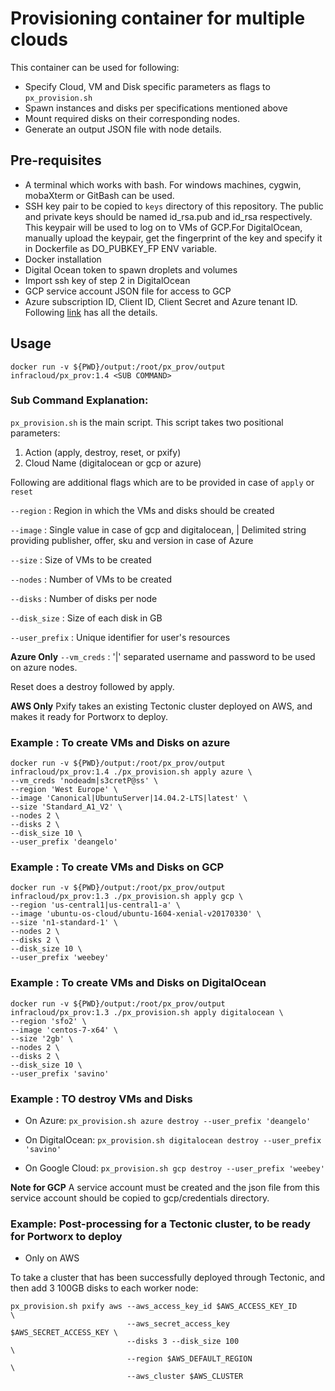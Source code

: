 # Provisioning container for multiple clouds

This container can be used for following:

*  Specify Cloud, VM and Disk specific parameters as flags to `px_provision.sh`
*  Spawn instances and disks per specifications mentioned above
*  Mount required disks on their corresponding nodes.
*  Generate an output JSON file with node details.

## Pre-requisites

*  A terminal which works with bash. For windows machines, cygwin, mobaXterm or GitBash can be used.
*  SSH key pair to be copied to `keys` directory of this repository. The public and private keys should be named id_rsa.pub and id_rsa respectively. This keypair will be used to log on to VMs of GCP.For DigitalOcean, manually upload the keypair, get the fingerprint of the key and specify it in Dockerfile as DO_PUBKEY_FP  ENV variable.
*  Docker installation
*  Digital Ocean token to spawn droplets and volumes
*  Import ssh key of step 2 in DigitalOcean
*  GCP service account JSON file for access to GCP
*  Azure subscription ID, Client ID, Client Secret and Azure tenant ID. Following [link](https://www.terraform.io/docs/providers/azurerm/#creating-credentials-in-the-azure-portal) has all the details.


## Usage

`docker run -v ${PWD}/output:/root/px_prov/output infracloud/px_prov:1.4 <SUB COMMAND>`

### Sub Command Explanation:

`px_provision.sh` is the main script.
This script takes two positional parameters:

1.  Action (apply, destroy, reset, or pxify)
2.  Cloud Name (digitalocean or gcp or azure)

Following are additional flags which are to be provided in case of `apply` or `reset`

`--region`      : Region in which the VMs and disks should be created

`--image`       : Single value in case of gcp and digitalocean, | Delimited string providing publisher, offer, sku and version in case of Azure

`--size`        : Size of VMs to be created

`--nodes`       : Number of VMs to be created

`--disks`       : Number of disks per node

`--disk_size`   : Size of each disk in GB

`--user_prefix` : Unique identifier for user's resources

**Azure Only**
`--vm_creds`    : '|' separated username and password to be used on azure nodes.

Reset does a destroy followed by apply.

**AWS Only**
Pxify takes an existing Tectonic cluster deployed on AWS, and makes it ready for Portworx to deploy.

### Example : To create VMs and Disks on azure

~~~
docker run -v ${PWD}/output:/root/px_prov/output infracloud/px_prov:1.4 ./px_provision.sh apply azure \
--vm_creds 'nodeadm|s3cretP@ss' \
--region 'West Europe' \
--image 'Canonical|UbuntuServer|14.04.2-LTS|latest' \
--size 'Standard_A1_V2' \
--nodes 2 \
--disks 2 \
--disk_size 10 \
--user_prefix 'deangelo'
~~~

### Example : To create VMs and Disks on GCP

~~~
docker run -v ${PWD}/output:/root/px_prov/output infracloud/px_prov:1.3 ./px_provision.sh apply gcp \
--region 'us-central1|us-central1-a' \
--image 'ubuntu-os-cloud/ubuntu-1604-xenial-v20170330' \
--size 'n1-standard-1' \
--nodes 2 \
--disks 2 \
--disk_size 10 \
--user_prefix 'weebey'
~~~

### Example : To create VMs and Disks on DigitalOcean

~~~
docker run -v ${PWD}/output:/root/px_prov/output infracloud/px_prov:1.3 ./px_provision.sh apply digitalocean \
--region 'sfo2' \
--image 'centos-7-x64' \
--size '2gb' \
--nodes 2 \
--disks 2 \
--disk_size 10 \
--user_prefix 'savino'
~~~

### Example : TO destroy VMs and Disks

*  On Azure:
`px_provision.sh azure destroy --user_prefix 'deangelo'`

*  On DigitalOcean:
`px_provision.sh digitalocean destroy --user_prefix 'savino'`

*  On Google Cloud:
`px_provision.sh gcp destroy --user_prefix 'weebey'`


**Note for GCP** A service account must be created and the json file from this service account should be copied to gcp/credentials directory.

### Example:  Post-processing for a Tectonic cluster, to be ready for Portworx to deploy

* Only on AWS

To take a cluster that has been successfully deployed through Tectonic, 
and then add 3 100GB disks to each worker node:

```
px_provision.sh pxify aws --aws_access_key_id $AWS_ACCESS_KEY_ID         \
                          --aws_secret_access_key $AWS_SECRET_ACCESS_KEY \
                          --disks 3 --disk_size 100                      \
                          --region $AWS_DEFAULT_REGION                   \
                          --aws_cluster $AWS_CLUSTER
```

